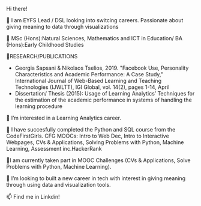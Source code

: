 Hi there!

👋 I am EYFS Lead / DSL looking into switcing careers. Passionate about giving meaning to data through visualizations 

👀 MSc (Hons):Natural Sciences, Mathematics and ICT in Education/ BA (Hons):Early Childhood Studies
  
🌱RESEARCH/PUBLICATIONS
-	Georgia Sapsani & Nikolaos Tselios, 2019. "Facebook Use, Personality Characteristics and Academic Performance: A Case Study," International Journal of Web-Based Learning and Teaching Technologies (IJWLTT), IGI Global, vol. 14(2), pages 1-14, April
-	Dissertation/ Thesis (2015): Usage of Learning Analytics’ Techniques for the estimation of the academic performance in systems of handling the learning procedure
  
👀 I’m interested in a Learning Analytics career.

🌱 I have succesfully completed the Python and SQL course from the CodeFirstGirls.
    CFG MOOCs: Intro to Web Dec, Intro to Interactive Webpages, CVs & Applications, Solving Problems with Python, Machine Learning, Assessment inc.HackerRank
    
🌱I am currently taken part in MOOC Challenges (CVs & Applications, Solve Problems with Python, Machine Learning).

💞️ I’m looking to built a new career in tech with interest in giving meaning through using data and visualization tools.

📫 Find me in Linkdin! 


